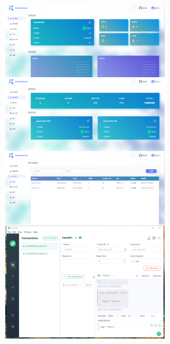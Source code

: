 ![image](https://github.com/micro-galaxy/jmq-boker-professional/blob/master/doc/img/index.png)
![image](https://github.com/micro-galaxy/jmq-boker-professional/blob/master/doc/img/cluster.png)
![image](https://github.com/micro-galaxy/jmq-boker-professional/blob/master/doc/img/client.png)
![image](https://github.com/micro-galaxy/jmq-boker-professional/blob/master/doc/img/mqttx.png)
